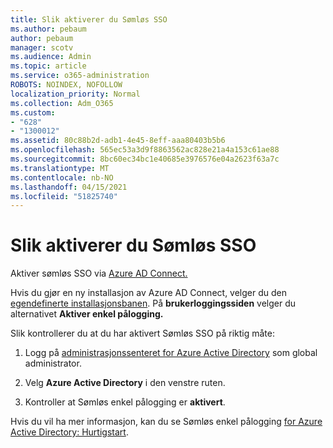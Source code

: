 ```yaml
---
title: Slik aktiverer du Sømløs SSO
ms.author: pebaum
author: pebaum
manager: scotv
ms.audience: Admin
ms.topic: article
ms.service: o365-administration
ROBOTS: NOINDEX, NOFOLLOW
localization_priority: Normal
ms.collection: Adm_O365
ms.custom:
- "628"
- "1300012"
ms.assetid: 80c88b2d-adb1-4e45-8eff-aaa80403b5b6
ms.openlocfilehash: 565ec53a3d9f8863562ac828e21a4a153c61ae88
ms.sourcegitcommit: 8bc60ec34bc1e40685e3976576e04a2623f63a7c
ms.translationtype: MT
ms.contentlocale: nb-NO
ms.lasthandoff: 04/15/2021
ms.locfileid: "51825740"
---
```

# <a name="how-to-enable-seamless-sso"></a>Slik aktiverer du Sømløs SSO

Aktiver sømløs SSO via [Azure AD Connect.](https://docs.microsoft.com/azure/active-directory/connect/active-directory-aadconnect)
  
Hvis du gjør en ny installasjon av Azure AD Connect, velger du den [egendefinerte installasjonsbanen](https://docs.microsoft.com/azure/active-directory/connect/active-directory-aadconnect-get-started-custom). På **brukerloggingssiden** velger du alternativet **Aktiver enkel pålogging.**
  
Slik kontrollerer du at du har aktivert Sømløs SSO på riktig måte:
  
1. Logg på [administrasjonssenteret for Azure Active Directory](https://aad.portal.azure.com) som global administrator.

2. Velg **Azure Active Directory** i den venstre ruten.

3. Kontroller at Sømløs enkel pålogging er **aktivert**.

Hvis du vil ha mer informasjon, kan du se Sømløs enkel pålogging [for Azure Active Directory: Hurtigstart](https://docs.microsoft.com/azure/active-directory/connect/active-directory-aadconnect-sso-quick-start).
  
